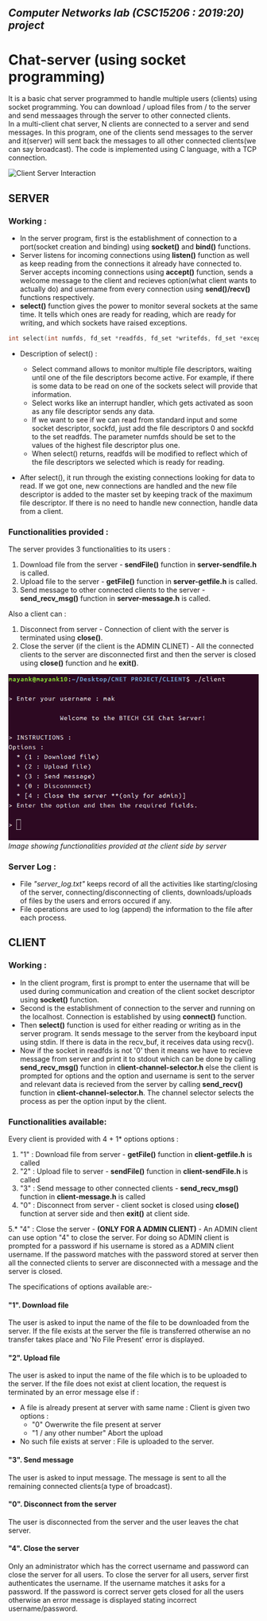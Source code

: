 ## _Computer Networks lab (CSC15206 : 2019:20) project_

# **Chat-server (using socket programming)**
It is a basic chat server programmed to handle multiple users (clients) using socket programming. You can download / upload files from / to the server and send messaages through the server to other connected clients.  
In a multi-client chat server, N clients are connected to a server and send messages. In this program, one of the clients send messages to the server and it(server) will sent back the messages to all other connected clients(we can say broadcast). The code is implemented using C language, with a TCP connection.  

![Client Server Interaction](http://vidyakv.files.wordpress.com/2011/12/cs-120-3-3341.png)

## SERVER
### Working :
* In the server program, first is the establishment of connection to a port(socket creation and binding) using **socket()** and **bind()** functions. 
* Server listens for incoming connections using **listen()** function as well as keep reading from the connections it already have connected to. Server accepts incoming connections using **accept()** function, sends a welcome message to the client and recieves option(what client wants to actually do) and username from every connection using **send()/recv()** functions respectively.
* **select()** function gives the power to monitor several sockets at the same time. It tells which ones are ready for reading, which are ready for writing, and which sockets have raised exceptions.
```C
int select(int numfds, fd_set *readfds, fd_set *writefds, fd_set *exceptfds, struct timeval *timeout);
```
* Description of select() :
  * Select command allows to monitor multiple file descriptors, waiting until one of the file descriptors become active.
For example, if there is some data to be read on one of the sockets select will provide that information.
  * Select works like an interrupt handler, which gets activated as soon as any file descriptor sends any data.
  * If we want to see if we can read from standard input and some socket descriptor, sockfd, just add the file descriptors 0 and sockfd to the set readfds. The parameter numfds should be set to the values of the highest file descriptor plus one. 
  * When select() returns, readfds will be modified to reflect which of the file descriptors we selected which is ready for reading. 
  
* After select(), it run through the existing connections looking for data to read. If we got one, new connections are handled and the new file descriptor is added to the master set by keeping track of the maximum file descriptor. If there is no need to handle new connection, handle data from a client. 

### Functionalities provided :   
The server provides 3 functionalities to its users :  
1. Download file from the server - **sendFile()** function in **server-sendfile.h** is called.
2. Upload file to the server - **getFile()** function in **server-getfile.h** is called.
3. Send message to other connected clients to the server - **send_recv_msg()** function in **server-message.h** is called.

Also a client can : 
1. Disconnect from server - Connection of client with the server is terminated using **close()**.
2. Close the server (if the client is the ADMIN CLINET) - All the connected clients to the server are disconnected first and then the server is closed using **close()** function and he **exit()**.

![Image showing functionalities provided at the client side by server](Images/IMG1.png)  
  _Image showing functionalities provided at the client side by server_  

### Server Log :  
* File _"server_log.txt"_ keeps record of all the activities like starting/closing of the server, connecting/disconnecting of clients, downloads/uploads of files by the users and errors occured if any.  
* File operations are used to log (append) the information to the file after each process.


## CLIENT
### Working :  
* In the client program, first is prompt to enter the username that will be used during communication and creation of the client socket descriptor using **socket()** function.
* Second is the establishment of connection to the server and running on the localhost. Connection is established by using **connect()** function. 
* Then **select()** function is used for either reading or writing as in the server program. It sends message to the server from the keyboard input using stdin. If there is data in the recv_buf, it receives data using recv().
* Now if the socket in readfds is not '0' then it means we have to recieve  message from server and print it to stdout which can be done by calling **send_recv_msg()** function in **client-channel-selector.h** else the client is prompted for options and the option and username is sent to the server and relevant data is recieved from the server by calling **send_recv()** function in **client-channel-selector.h**. The channel selector selects the process as per the option input by the client.

### Functionalities available:  
Every client is provided with 4 + 1* options options :
1. "1" : Download file from server - **getFile()** function in **client-getfile.h** is called
2. "2" : Upload file to server - **sendFile()** function in **client-sendFile.h** is called
3. "3" : Send message to other connected clients - **send_recv_msg()** function in **client-message.h** is called
4. "0" : Disconnect from server - client socket is closed using **close()** function at server side and then **exit()** at client side.

5.* "4" : Close the server - **(ONLY FOR A ADMIN CLIENT)** - An ADMIN client can use option "4" to close the server. For doing so ADMIN client is prompted for a password if his username is stored as a ADMIN client username. If the password matches with the password stored at server then all the connected clients to server are disconnected with a message and the server is closed. 

The specifications of options available are:-
#### "1". Download file
   The user is asked to input the name of the file to be downloaded from the server. If the file exists at the server the file is transferred otherwise an no transfer takes place and 'No File Present' error is displayed.
   
#### "2". Upload file
   The user is asked to input the name of the file which is to be uploaded to the server. If the file does not exist at client location, the request is terminated by an error message else if :  
   * A file is already present at server with same name : Client is given two options :  
     * "0" Owerwrite the file present at server
     * "1 / any other number" Abort the upload
   * No such file exists at server : File is uploaded to the server.
   
#### "3". Send message
   The user is asked to input message. The message is sent to all the remaining connected clients(a type of broadcast).
   
#### "0". Disconnect from the server
   The user is disconnected from the server and the user leaves the chat server.
   
#### "4". Close the server
   Only an administrator which has the correct username and password can close the server for all users. To close the server for all users, server first authenticates the username. If the username matches it asks for a password. If the password is correct server gets closed for all the users otherwise an error message is displayed stating incorrect username/password.

